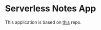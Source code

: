 # Serverless Notes App

This application is based on [this](https://github.com/AnomalyInnovations/serverless-stack-com) repo.